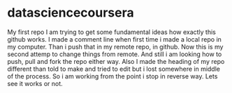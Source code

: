 datasciencecoursera
===================

My first repo
I am trying to get some fundamental ideas how exactly this github works. I made a comment line when first time i made a local repo in my computer. Than i push that in my remote repo, in github. 
Now this is my second attemp to change things from remote. And still i am looking how to push, pull and fork the repo either way. 
   Also I made the heading of my repo different than told to make and tried to edit but i lost somewhere in middle of the process. So i am working from the point i stop in reverse way. Lets see it works or not. 
   
